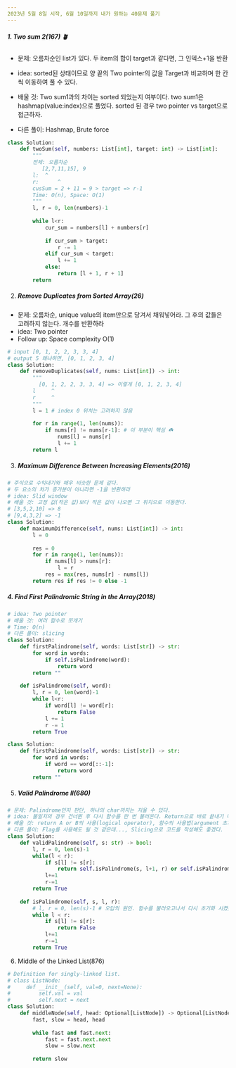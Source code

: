 ```yaml
---
2023년 5월 8일 시작, 6월 10일까지 내가 원하는 40문제 풀기
---
```


##### 1. Two sum 2(167) 🪴

- 문제: 오름차순인 list가 있다. 두 item의 합이 target과 같다면, 그 인덱스+1을 반환

- idea: sorted된 상태이므로 양 끝의 Two pointer의 값을 Target과 비교하며 한 칸씩 이동하여 풀 수 있다.
- 배울 것: Two sum1과의 차이는 sorted 되었는지 여부이다. two sum1은 hashmap(value:index)으로 풀었다. sorted 된 경우 two pointer vs target으로 접근하자.
- 다른 풀이: Hashmap, Brute force

~~~python
class Solution:
    def twoSum(self, numbers: List[int], target: int) -> List[int]:
        """
        전제: 오름차순
           [2,7,11,15], 9
        l:  ^
        r:      ^
        cusSum = 2 + 11 = 9 > target => r-1
        Time: O(n), Space: O(1)
        """
        l, r = 0, len(numbers)-1
        
        while l<r:
            cur_sum = numbers[l] + numbers[r]
            
            if cur_sum > target:
                r -= 1
            elif cur_sum < target:
                l += 1
            else:
                return [l + 1, r + 1]
        return
~~~

2. ##### Remove Duplicates from Sorted Array(26)

- 문제: 오름차순, unique value의 item만으로 당겨서 채워넣어라. 그 후의 값들은 고려하지 않는다. 개수를 반환하라
- idea: Two pointer
- Follow up: Space complexity O(1)

~~~python
# input [0, 1, 2, 2, 3, 3, 4]
# output 5 왜냐하면, [0, 1, 2, 3, 4]
class Solution:
    def removeDuplicates(self, nums: List[int]) -> int:
        """
          [0, 1, 2, 2, 3, 3, 4] => 이렇게 [0, 1, 2, 3, 4]
        l     ^
        r     ^
        """
        l = 1 # index 0 위치는 고려하지 않음
        
        for r in range(1, len(nums)):
            if nums[r] != nums[r-1]: # 이 부분이 핵심 ☘️
                nums[l] = nums[r]
                l += 1
        return l
~~~

3. ##### Maximum Difference Between Increasing Elements(2016)

~~~python
# 주식으로 수익내기와 매우 비슷한 문제 같다.
# 두 요소의 차가 증가분이 아니라면 -1을 반환하라
# idea: Slid window
# 배울 것: 고정 값(작은 값)보다 작은 값이 나오면 그 위치으로 이동한다.
# [3,5,2,10] => 8
# [9,4,3,2] => -1
class Solution:
    def maximumDifference(self, nums: List[int]) -> int:
        l = 0
         
        res = 0
        for r in range(1, len(nums)):
            if nums[l] > nums[r]:
                l = r
            res = max(res, nums[r] - nums[l])
        return res if res != 0 else -1    
~~~

##### 4. Find First Palindromic String in the Array(2018)

~~~python
# idea: Two pointer
# 배울 것: 여러 함수로 쪼개기
# Time: O(n)
# 다른 풀이: slicing
class Solution:
    def firstPalindrome(self, words: List[str]) -> str:
        for word in words:
            if self.isPalindrome(word):
                return word
        return ""
    
    def isPalindrome(self, word):
        l, r = 0, len(word)-1
        while l<r:
            if word[l] != word[r]:
                return False
            l += 1
            r -= 1
        return True
~~~

~~~python
class Solution:
    def firstPalindrome(self, words: List[str]) -> str:
        for word in words:
            if word == word[::-1]:
                return word
        return ""
~~~

5. ##### Valid Palindrome II(680)

~~~python
# 문제: Palindrome인지 판단, 하나의 char까지는 지울 수 있다.
# idea: 불일치의 경우 건너뛴 후 다시 함수를 한 번 불러온다. Return으로 바로 끝내기 때문에 몇 번 삭제할 수 있는지에 관해선 고려하지 않았음 flag를 사용하면 삭제 횟수도 조절할 수 있을 것 같음
# 배울 것: return A or B의 사용(logical operator), 함수의 사용법(argument 초기화 조심하기)
# 다른 풀이: Flag를 사용해도 될 것 같은데..., Slicing으로 코드를 작성해도 좋겠다.
class Solution:
    def validPalindrome(self, s: str) -> bool:
        l, r = 0, len(s)-1
        while(l < r):
            if s[l] != s[r]:
                return self.isPalindrome(s, l+1, r) or self.isPalindrome(s, l, r-1)
            l+=1
            r-=1
        return True
    
    def isPalindrome(self, s, l, r):
        # l, r = 0, len(s)-1 # 오답의 원인. 함수를 불러오고나서 다시 초기화 시켰음...
        while l < r:
            if s[l] != s[r]:
                return False
            l+=1
            r-=1
        return True
~~~

6. Middle of the Linked List(876)

~~~python
# Definition for singly-linked list.
# class ListNode:
#     def __init__(self, val=0, next=None):
#         self.val = val
#         self.next = next
class Solution:
    def middleNode(self, head: Optional[ListNode]) -> Optional[ListNode]:
        fast, slow = head, head
        
        while fast and fast.next:
            fast = fast.next.next
            slow = slow.next
        
        return slow
~~~

